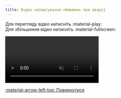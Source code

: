 ```yaml
---
title: Відео налаштування обмежень при аварії
--- 
```


Для перегляду відео натисніть :material-play:   
Для збільшення відео натисніть :material-fullscreen:   


<video controls disablepictureinpicture muted>
  <source src="../assets/video/nex-limits.mp4" type="video/mp4" />Тег video не підтримується вашим браузером.<a href="../assets/video/nex-limits.mp4">Скачати відео.</a>
</video>

[:material-arrow-left-top: Повернутися](../manual-interface/#manual-settings-limits)